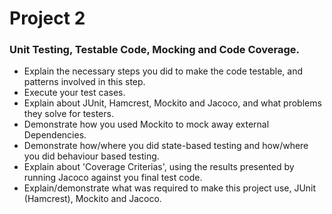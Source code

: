# Project 2

### Unit Testing, Testable Code, Mocking and Code Coverage.

* Explain the necessary steps you did to make the code testable,
  and patterns involved in this step.
* Execute your test cases.
* Explain about JUnit, Hamcrest, Mockito and Jacoco, and what problems they
  solve for testers.
* Demonstrate how you used Mockito to mock away external Dependencies.
* Demonstrate how/where you did state-based testing and how/where you did
  behaviour based testing.
* Explain about 'Coverage Criterias', using the results presented by running
  Jacoco against you final test code.
* Explain/demonstrate what was required to make this project use,
  JUnit (Hamcrest), Mockito and Jacoco.
